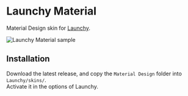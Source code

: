 # Launchy Material
Material Design skin for [Launchy](www.launchy.net).

![Launchy Material sample](https://raw.githubusercontent.com/zessx/launchy-material/master/SAMPLE.jpg)

## Installation
Download the latest release, and copy the `Material Design` folder into `Launchy/skins/`.  
Activate it in the options of Launchy.